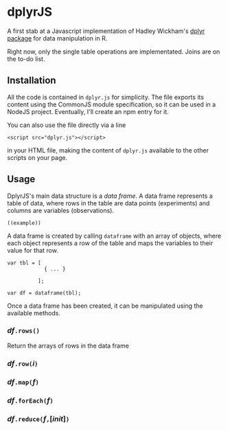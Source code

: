 
# dplyrJS

A first stab at a Javascript implementation of Hadley Wickham's [dplyr
package](https://github.com/hadley/dplyr) for data manipulation in R.

Right now, only the single table operations are implementated. Joins
are on the to-do list.


## Installation

All the code is contained in `dplyr.js` for simplicity. The file
exports its content using the CommonJS module specification, so it can
be used in a NodeJS project. Eventually, I'll create an npm entry for it. 

You can also use the file directly via a line 

    <script src="dplyr.js"></script>

in your HTML file, making the content of `dplyr.js` available to the
other scripts on your page.


## Usage

DplyrJS's main data structure is a _data frame_. A data frame
represents a table of data, where rows in the table are data points
(experiments) and columns are variables (observations). 

    ((example))

A data frame is created by calling `dataframe` with an array of
objects, where each object represents a row of the table and maps the
variables to their value for that row.

    var tbl = [ 
                { ... }
                       
              ];

    var df = dataframe(tbl);

Once a data frame has been created, it can be manipulated using the
available methods.


### _df_`.rows()`

Return the arrays of rows in the data frame

### _df_`.row(`_i_`)`

### _df_`.map(`_f_`)`

### _df_`.forEach(`_f_`)`

### _df_`.reduce(`_f_`,`[_init_]`)`

